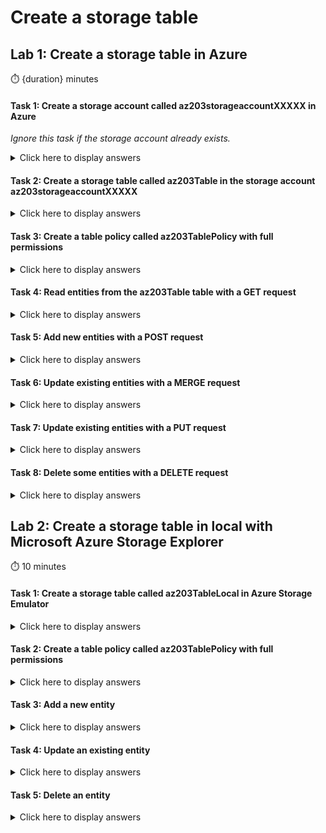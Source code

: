 # Create a storage table

## Lab 1: Create a storage table in Azure

:stopwatch: {duration} minutes

#### Task 1: Create a storage account called az203storageaccountXXXXX in Azure

*Ignore this task if the storage account already exists.*

<details>
<summary>Click here to display answers</summary>

1. In [**Azure Portal**](https://portal.azure.com), in the **Favorites** menu, click **Create a resource**

1. In the **Azure Marketplace**, select **Storage**, then select **Storage account**

1. Next to **Subscription**, select a valid and active subscription

1. Next to **Resource group**, click **Create new**

1. In the popup, under **Name**, type *az203-rg*, then click **OK**

1. Next to **Storage account name**, type *az203storageaccountXXXXX* (replace XXXXX by a unique name)

1. Next to **Location**, select the location nearest to your location

1. Next to **Performance**, check **Standard**

1. Next to **Account kind**, select **StorageV2 (general purpose v2)**

1. Next to **Replication**, select **Read-access-geo-redundant storage (RA-GRS)**

1. Next to **Access tier (default)**, select **Hot**

1. Click **Review + create**

1. After completion of validation, click **Create**s

</details>

#### Task 2: Create a storage table called az203Table in the storage account az203storageaccountXXXXX

<details>
<summary>Click here to display answers</summary>

1. In [**Azure Portal**](https://portal.azure.com), in the **Favorites** menu, click **Storage accounts**

1. Click *az203storageaccountXXXXX* created in the previous task

1. In the **Storage account** blade, click **Tables** in the menu

1. In the **Tables** blade, click on the button **Table** in order to add a new storage table

1. In the **Add table** dialog, under **Name**, type *az203Table*

</details>

#### Task 3: Create a table policy called az203TablePolicy with full permissions

<details>
<summary>Click here to display answers</summary>

1. Next to the created table, click the **Ellipsis** button, then select **Access policy**

1. In the **Add policy** popup, under **Identifier**, type **az203TablePolicy**

1. Under **Permissions**, select all permissions

1. Click **OK**

1. In the **Access policy** blade, click **Save**

1. Close the **Access policy** blade

</details>

#### Task 4: Read entities from the az203Table table with a GET request

<details>
<summary>Click here to display answers</summary>

1. In **Azure**, copy the **URL** of the storage table

1. Go to **Shared access signature** and generate a **SAS token**

1. Append the **SAS token** after the copied **URL**

1. Open **Postman**

1. Paste the **URL** with **SAS token**

1. Change the method to **GET**

1. Click **SEND**

1. Check the **Response Body**

</details>

#### Task 5: Add new entities with a POST request

<details>
<summary>Click here to display answers</summary>

1. Open a new tab in Postman and duplicate the URL

1. Change the method to **POST**

1. Click **Body**, select **Raw** then selecy **JSON (application/json)**

1. In the JSON body, type the following:

    ```json
    {  
        "Address":"Mountain View",  
        "Age":23,  
        "AmountDue":987.45,  
        "CustomerCode@odata.type":"Edm.Guid",  
        "CustomerCode":"c9da6455-213d-42c9-9a79-3e9149a57833",  
        "CustomerSince@odata.type":"Edm.DateTime",  
        "CustomerSince":"1998-07-10T00:00:00",  
        "IsActive":true,  
        "NumberOfOrders@odata.type":"Edm.Int64",  
        "NumberOfOrders":"255",  
        "PartitionKey":"Blue",  
        "RowKey":"Alpha"  
    }  
    ```

1. Click **SEND**

1. Repeat the previous two steps to add the following entities:

    ```json
    {  
        "Address":"Mountain View",  
        "Age":24,  
        "AmountDue":654.23,  
        "CustomerCode@odata.type":"Edm.Guid",  
        "CustomerCode":"c9da6455-213d-42c9-9a79-3e9149a57833",  
        "CustomerSince@odata.type":"Edm.DateTime",  
        "CustomerSince":"2008-07-10T00:00:00",  
        "IsActive":false,  
        "NumberOfOrders@odata.type":"Edm.Int64",  
        "NumberOfOrders":"128",  
        "PartitionKey":"Blue",  
        "RowKey":"Beta"  
    }  
    ```

    ```json
    {  
        "Address":"Mountain View",  
        "Age":25,  
        "AmountDue":321.23,  
        "CustomerCode@odata.type":"Edm.Guid",  
        "CustomerCode":"c9da6455-213d-42c9-9a79-3e9149a57833",  
        "CustomerSince@odata.type":"Edm.DateTime",  
        "CustomerSince":"2018-07-10T00:00:00",  
        "IsActive":true,  
        "NumberOfOrders@odata.type":"Edm.Int64",  
        "NumberOfOrders":"64",  
        "PartitionKey":"Blue",  
        "RowKey":"Omega"  
    }  
    ```

    ```json
    {  
        "Address":"Mountain View",  
        "Age":23,  
        "AmountDue":789.23,  
        "CustomerCode@odata.type":"Edm.Guid",  
        "CustomerCode":"c9da6455-213d-42c9-9a79-3e9149a57833",  
        "CustomerSince@odata.type":"Edm.DateTime",  
        "CustomerSince":"1998-07-10T00:00:00",  
        "IsActive":true,  
        "NumberOfOrders@odata.type":"Edm.Int64",  
        "NumberOfOrders":"32",  
        "PartitionKey":"Green",  
        "RowKey":"Alpha"  
    }  
    ```

    ```json
    {  
        "Address":"Mountain View",  
        "Age":24,  
        "AmountDue":456.23,  
        "CustomerCode@odata.type":"Edm.Guid",  
        "CustomerCode":"c9da6455-213d-42c9-9a79-3e9149a57833",  
        "CustomerSince@odata.type":"Edm.DateTime",  
        "CustomerSince":"2008-07-10T00:00:00",  
        "IsActive":false,  
        "NumberOfOrders@odata.type":"Edm.Int64",  
        "NumberOfOrders":"16",  
        "PartitionKey":"Green",  
        "RowKey":"Beta"  
    }  
    ```

    ```json
    {  
        "Address":"Mountain View",  
        "Age":25,  
        "AmountDue":123.23,  
        "CustomerCode@odata.type":"Edm.Guid",  
        "CustomerCode":"c9da6455-213d-42c9-9a79-3e9149a57833",  
        "CustomerSince@odata.type":"Edm.DateTime",  
        "CustomerSince":"2018-07-10T00:00:00",  
        "IsActive":true,  
        "NumberOfOrders@odata.type":"Edm.Int64",  
        "NumberOfOrders":"8",  
        "PartitionKey":"Green",  
        "RowKey":"Omega"  
    }  
    ```

1. Run the request in the first tab, to check that the entities are in the table

</details>

#### Task 6: Update existing entities with a MERGE request

<details>
<summary>Click here to display answers</summary>

1. Add a new tab in **Postman**

1. Copy the same URL from previous tab

1. In the URL, replace *az203table* by c

1. Change the method to **MERGE**

1. Click **Body**, select **Raw** then selecy **JSON (application/json)**

1. In the JSON body, type the following:

    ```json
    {  
        "Address":"Paris",  
        "Age":24,  
        "AmountDue":654.23,  
        "CustomerCode@odata.type":"Edm.Guid",  
        "CustomerCode":"c9da6455-213d-42c9-9a79-3e9149a57833",  
        "CustomerSince@odata.type":"Edm.DateTime",  
        "CustomerSince":"2008-07-10T00:00:00",  
        "IsActive":true,  
        "NumberOfOrders@odata.type":"Edm.Int64",  
        "NumberOfOrders":"128",  
        "PartitionKey":"Blue",  
        "RowKey":"Beta"  
    }  
    ```

1. Click **SEND**

1. Run the request in the first tab, to check the merge operation

</details>

#### Task 7: Update existing entities with a PUT request

<details>
<summary>Click here to display answers</summary>

1. In the third tab, in the URL, replace *az203table(PartitionKey='Blue', RowKey='Beta')* by *az203table(PartitionKey='Green', RowKey='Alpha')*

1. Change the method to **PUT**

1. In the JSON body, type the following:

    ```json
    {  
        "Comments":"New field added thanks to an UPDATE (PUT) request",  
        "Address":"Mountain View",  
        "Age":23,  
        "AmountDue":789.23,  
        "CustomerCode@odata.type":"Edm.Guid",  
        "CustomerCode":"c9da6455-213d-42c9-9a79-3e9149a57833",  
        "CustomerSince@odata.type":"Edm.DateTime",  
        "CustomerSince":"2008-07-10T00:00:00",  
        "IsActive":true,  
        "NumberOfOrders@odata.type":"Edm.Int64",  
        "NumberOfOrders":"32",  
        "PartitionKey":"Green",  
        "RowKey":"Alpha"  
    }  
    ```

1. Click **SEND**

1. Run the request in the first tab, to check the update operation

</details>

#### Task 8: Delete some entities with a DELETE request

<details>
<summary>Click here to display answers</summary>

1. In the third tab, in the URL, replace *az203table(PartitionKey='Green', RowKey='Alpha')* by *az203table(PartitionKey='Blue', RowKey='Omega')*

1. Change the method to **DELETE**

1. Empty the **JSON Body**

1. In the **Request Headers**, disable the **Content-Type**

1. Add the header **Date**, and in the **value**, add a date in the **YYYY-MM-DD** format

1. Add the header **If-Match**, and add a wildcard charcater (*) in the **value**

1. Click **SEND**

1. Run the request in the first tab, to check the delete operation

</details>

## Lab 2: Create a storage table in local with Microsoft Azure Storage Explorer

:stopwatch: 10 minutes

#### Task 1: Create a storage table called az203TableLocal in Azure Storage Emulator

<details>
<summary>Click here to display answers</summary>

1. Start **Microsoft Azure Storage Emulator**

1. Start **Microsoft Azure Storage Explorer**

1. Expand **Local & Attached** > **Storage Accounts** > **Emulator - Default Ports (Key)**

1. Right-click **Tables** and select **Create Table**

1. Type *az203TableLocal*

</details>

#### Task 2: Create a table policy called az203TablePolicy with full permissions

<details>
<summary>Click here to display answers</summary>

1. Right click the created storage table and select **Manage Access Policies...**

1. Click **Add**

1. Check all permissions

1. Click **Save**

</details>

#### Task 3: Add a new entity

<details>
<summary>Click here to display answers</summary>

1. Click **Add**

1. In the **Microsoft Azure Storage Explorer - Add Entity** window, next to **PartitionKey**, under **Value** type *Blue*

1. Next to **RowKey**, under **Value** type *Alpha*

1. Click **Add Property**, under **Property Name**, type **Age**

1. Under **Type**, select **Int32**, and type 23

1. Click **Insert**

</details>

#### Task 4: Update an existing entity

<details>
<summary>Click here to display answers</summary>

1. Click **Edit**

1. Click **Add Property**, under **Property Name**, type **Comments**

1. Under **Type**, select **String**, and type *New field*

1. Click **Update**

</details>

#### Task 5: Delete an entity

<details>
<summary>Click here to display answers</summary>

1. Click **Delete** and confirm

</details>